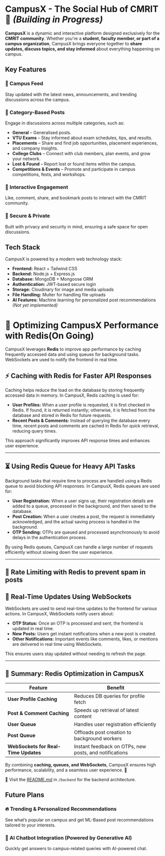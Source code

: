 # **CampusX - The Social Hub of CMRIT** 🚀 _(Building in Progress)_

**CampusX** is a dynamic and interactive platform designed exclusively for the **CMRIT community**. Whether you're a **student, faculty member, or part of a campus organization**, CampusX brings everyone together to **share updates, discuss topics, and stay informed** about everything happening on campus.

## **Key Features**

### 📢 Campus Feed

Stay updated with the latest news, announcements, and trending discussions across the campus.

### 🎯 Category-Based Posts

Engage in discussions across multiple categories, such as:

- **General** – Generalised posts.
- **VTU Exams** – Stay informed about exam schedules, tips, and results.
- **Placements** – Share and find job opportunities, placement experiences, and company insights.
- **College Clubs** – Connect with club members, plan events, and grow your network.
- **Lost & Found** – Report lost or found items within the campus.
- **Competitions & Events** – Promote and participate in campus competitions, fests, and workshops.

### 💬 Interactive Engagement

Like, comment, share, and bookmark posts to interact with the CMRIT community.

### 🔐 Secure & Private

Built with privacy and security in mind, ensuring a safe space for open discussions.

## **Tech Stack**

CampusX is powered by a modern web technology stack:

- **Frontend:** React + Tailwind CSS
- **Backend:** Node.js + Express.js
- **Database:** MongoDB + Mongoose ORM
- **Authentication:** JWT-based secure login
- **Storage:** Cloudinary for image and media uploads
- **File Handling:** Multer for handling file uploads
- **AI Features:** Machine learning for personalized post recommendations _(Not yet implemented)_

# 🚀 **Optimizing CampusX Performance with Redis**(On Going)

CampusX leverages **Redis** to improve app performance by caching frequently accessed data and using queues for background tasks. WebSockets are used to notify the frontend in real time.

## **⚡ Caching with Redis for Faster API Responses**

Caching helps reduce the load on the database by storing frequently accessed data in memory. In CampusX, Redis caching is used for:

- **User Profiles:** When a user profile is requested, it is first checked in Redis. If found, it is returned instantly; otherwise, it is fetched from the database and stored in Redis for future requests.
- **Recent Posts & Comments:** Instead of querying the database every time, recent posts and comments are cached in Redis for quick retrieval, reducing query times.

This approach significantly improves API response times and enhances user experience.

---

## **⏳ Using Redis Queue for Heavy API Tasks**

Background tasks that require time to process are handled using a Redis queue to avoid blocking API responses. In CampusX, Redis queues are used for:

- **User Registration:** When a user signs up, their registration details are added to a queue, processed in the background, and then saved to the database.
- **Post Creation:** When a user creates a post, the request is immediately acknowledged, and the actual saving process is handled in the background.
- **OTP Sending:** OTPs are queued and processed asynchronously to avoid delays in the authentication process.

By using Redis queues, CampusX can handle a large number of requests efficiently without slowing down the user experience.

---

## 🚫 **Rate Limiting with Redis** to prevent spam in posts

## **📡 Real-Time Updates Using WebSockets**

WebSockets are used to send real-time updates to the frontend for various actions. In CampusX, WebSockets notify users about:

- **OTP Status:** Once an OTP is processed and sent, the frontend is updated in real time.
- **New Posts:** Users get instant notifications when a new post is created.
- **Other Notifications:** Important events like comments, likes, or mentions are delivered in real time using WebSockets.

This ensures users stay updated without needing to refresh the page.

---

## **🚀 Summary: Redis Optimization in CampusX**

| Feature                              | Benefit                                                |
| ------------------------------------ | ------------------------------------------------------ |
| **User Profile Caching**             | Reduces DB queries for profile fetch                   |
| **Post & Comment Caching**           | Speeds up retrieval of latest content                  |
| **User Queue**                       | Handles user registration efficiently                  |
| **Post Queue**                       | Offloads post creation to background workers           |
| **WebSockets for Real-Time Updates** | Instant feedback on OTPs, new posts, and notifications |

By combining **caching, queues, and WebSockets**, CampusX ensures high performance, scalability, and a seamless user experience. 🚀

📌 Visit the [README.md](backend/README.md) in `/backend` for the backend architecture.

## **Future Plans**

### 🔥 Trending & Personalized Recommendations

See what’s popular on campus and get ML-Based post recommendations tailored to your interests.

### 🤖 AI Chatbot Integration (Powered by Generative AI)

Quickly get answers to campus-related queries with AI-powered chat.
